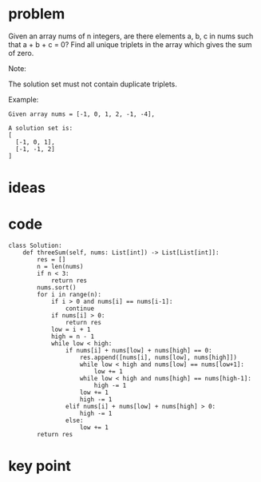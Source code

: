 # problem

Given an array nums of n integers, are there elements a, b, c in nums such that a + b + c = 0? Find all unique triplets in the array which gives the sum of zero.

Note:

The solution set must not contain duplicate triplets.

Example:

```
Given array nums = [-1, 0, 1, 2, -1, -4],

A solution set is:
[
  [-1, 0, 1],
  [-1, -1, 2]
]
```



# ideas





# code

```
class Solution:
    def threeSum(self, nums: List[int]) -> List[List[int]]:
        res = []
        n = len(nums)
        if n < 3:
            return res
        nums.sort()
        for i in range(n):
            if i > 0 and nums[i] == nums[i-1]:
                continue
            if nums[i] > 0:
                return res
            low = i + 1
            high = n - 1
            while low < high:
                if nums[i] + nums[low] + nums[high] == 0:
                    res.append([nums[i], nums[low], nums[high]])
                    while low < high and nums[low] == nums[low+1]:
                        low += 1
                    while low < high and nums[high] == nums[high-1]:
                        high -= 1
                    low += 1
                    high -= 1
                elif nums[i] + nums[low] + nums[high] > 0:
                    high -= 1
                else:
                    low += 1
        return res
```





# key point





